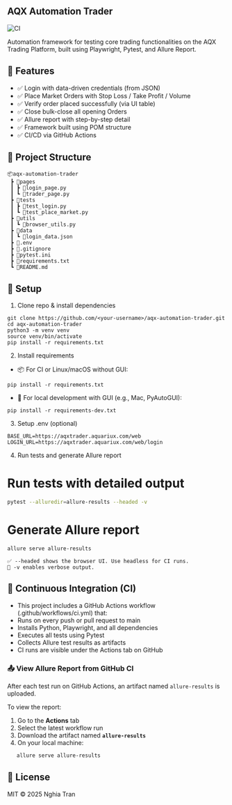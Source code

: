 ## AQX Automation Trader

![CI](https://github.com/nghiatt1509/aqx-automation-trader/actions/workflows/ci.yml/badge.svg)

Automation framework for testing core trading functionalities on the AQX Trading Platform, built using Playwright, Pytest, and Allure Report.

## 🚀 Features

- ✅ Login with data-driven credentials (from JSON)
- ✅ Place Market Orders with Stop Loss / Take Profit / Volume
- ✅ Verify order placed successfully (via UI table)
- ✅ Close bulk-close all opening Orders
- ✅ Allure report with step-by-step detail
- ✅ Framework built using POM structure
- ✅ CI/CD via GitHub Actions

## 📁 Project Structure
```
📦aqx-automation-trader
 ┣ 📂pages
 ┃ ┣ 📜login_page.py
 ┃ ┗ 📜trader_page.py
 ┣ 📂tests
 ┃ ┣ 📜test_login.py
 ┃ ┗ 📜test_place_market.py
 ┣ 📂utils
 ┃ ┗ 📜browser_utils.py
 ┣ 📂data
 ┃ ┗ 📜login_data.json
 ┣ 📜.env
 ┣ 📜.gitignore
 ┣ 📜pytest.ini
 ┣ 📜requirements.txt
 ┗ 📜README.md
```

## 🔧 Setup

1. Clone repo & install dependencies
```
git clone https://github.com/<your-username>/aqx-automation-trader.git
cd aqx-automation-trader
python3 -m venv venv
source venv/bin/activate
pip install -r requirements.txt
```
2. Install requirements
- 📦 For CI or Linux/macOS without GUI:
```
pip install -r requirements.txt
```
- 🧪 For local development with GUI (e.g., Mac, PyAutoGUI):
```
pip install -r requirements-dev.txt
```
3. Setup .env (optional)
```
BASE_URL=https://aqxtrader.aquariux.com/web
LOGIN_URL=https://aqxtrader.aquariux.com/web/login
```
4. Run tests and generate Allure report
# Run tests with detailed output 
```bash
pytest --alluredir=allure-results --headed -v
```
# Generate Allure report
```bash
allure serve allure-results
```
```
✅ --headed shows the browser UI. Use headless for CI runs.
📌 -v enables verbose output.
```

## 🔄 Continuous Integration (CI)

- This project includes a GitHub Actions workflow (.github/workflows/ci.yml) that:
- Runs on every push or pull request to main
- Installs Python, Playwright, and all dependencies
- Executes all tests using Pytest
- Collects Allure test results as artifacts
- CI runs are visible under the Actions tab on GitHub

### 📤 View Allure Report from GitHub CI

After each test run on GitHub Actions, an artifact named `allure-results` is uploaded.

To view the report:

1. Go to the **Actions** tab
2. Select the latest workflow run
3. Download the artifact named **`allure-results`**
4. On your local machine:
```bash
   allure serve allure-results
```

## 📄 License
MIT © 2025 Nghia Tran
